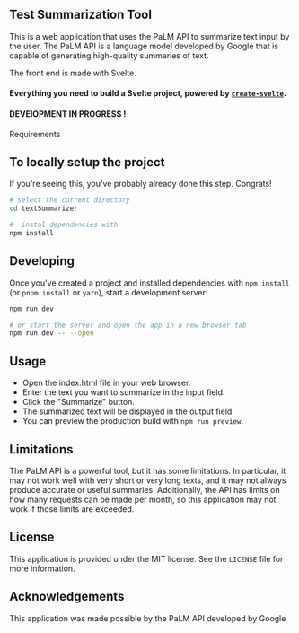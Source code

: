 ## Test Summarization Tool

This is a web application that uses the PaLM API to summarize text input by the user. The PaLM API is a language model developed by Google that is capable of generating high-quality summaries of text.

The front end is made with Svelte.
#### Everything you need to build a Svelte project, powered by [`create-svelte`](https://github.com/sveltejs/kit/tree/master/packages/create-svelte).  


#### DEVElOPMENT IN PROGRESS !

Requirements
## To locally setup the project

If you're seeing this, you've probably already done this step. Congrats!

```bash
# select the current directory
cd textSummarizer

#  instal dependencies with 
npm install 
```

## Developing

Once you've created a project and installed dependencies with `npm install` (or `pnpm install` or `yarn`), start a development server:

```bash
npm run dev

# or start the server and open the app in a new browser tab
npm run dev -- --open
```
## Usage
- Open the index.html file in your web browser.
- Enter the text you want to summarize in the input field.
- Click the "Summarize" button.
- The summarized text will be displayed in the output field.
- You can preview the production build with `npm run preview`.

## Limitations

The PaLM API is a powerful tool, but it has some limitations. In particular, it may not work well with very short or very long texts, and it may not always produce accurate or useful summaries. Additionally, the API has limits on how many requests can be made per month, so this application may not work if those limits are exceeded.

## License
This application is provided under the MIT license. See the `LICENSE` file for more information.

## Acknowledgements
This application was made possible by the PaLM API developed by Google
